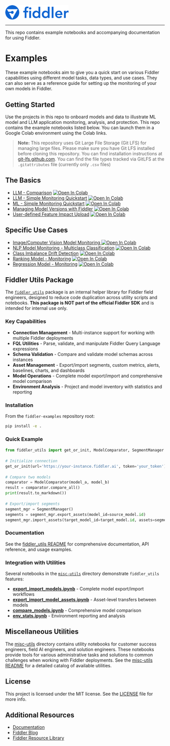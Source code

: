 <div align="left">
    <img src="quickstart/images/logo.png"
         alt="Image of Fiddler logo" width="200"/>
</div>

***

This repo contains example notebooks and accompanying documentation for using Fiddler.

# Examples

These example notebooks aim to give you a quick start on various Fiddler capabilities using different model tasks, data types, and use cases. They can also serve as a reference guide for setting up the monitoring of your own models in Fiddler.

## Getting Started

Use the projects in this repo to onboard models and data to illustrate ML model and LLM application monitoring, analysis, and protection.
This repo contains the example notebooks listed below. You can launch them in a Google Colab environment using the Colab links.

> **Note:** This repository uses Git Large File Storage (Git LFS) for managing large files. 
> Please make sure you have Git LFS installed before cloning this repository. 
> You can find installation instructions at [git-lfs.github.com](https://git-lfs.github.com/).
> You can find the file types tracked via GitLFS at the `.gitattributes` file (currently only `.csv` files)

## The Basics

* [LLM - Comparison](https://github.com/fiddler-labs/fiddler-examples/blob/main/quickstart/latest/Fiddler_Quickstart_LLM_Comparison.ipynb) [![Open In Colab](https://colab.research.google.com/assets/colab-badge.svg)](https://colab.research.google.com/github/fiddler-labs/fiddler-examples/blob/main/quickstart/latest/Fiddler_Quickstart_LLM_Comparison.ipynb)
* [LLM - Simple Monitoring Quickstart](https://github.com/fiddler-labs/fiddler-examples/blob/main/quickstart/latest/Fiddler_Quickstart_LLM_Chatbot.ipynb) [![Open In Colab](https://colab.research.google.com/assets/colab-badge.svg)](https://colab.research.google.com/github/fiddler-labs/fiddler-examples/blob/main/quickstart/latest/Fiddler_Quickstart_LLM_Chatbot.ipynb)
* [ML - Simple Monitoring Quickstart](https://github.com/fiddler-labs/fiddler-examples/blob/main/quickstart/latest/Fiddler_Quickstart_Simple_Monitoring.ipynb) [![Open In Colab](https://colab.research.google.com/assets/colab-badge.svg)](https://colab.research.google.com/github/fiddler-labs/fiddler-examples/blob/main/quickstart/latest/Fiddler_Quickstart_Simple_Monitoring.ipynb)
* [Managing Model Versions with Fiddler](https://github.com/fiddler-labs/fiddler-examples/blob/main/quickstart/latest/Fiddler_Quickstart_Model_Versions.ipynb) [![Open In Colab](https://colab.research.google.com/assets/colab-badge.svg)](https://colab.research.google.com/github/fiddler-labs/fiddler-examples/blob/main/quickstart/latest/Fiddler_Quickstart_Model_Versions.ipynb)
* [User-defined Feature Impact Upload](https://github.com/fiddler-labs/fiddler-examples/blob/main/quickstart/latest/Fiddler_Quickstart_User_Defined_Feature_Impact.ipynb) [![Open In Colab](https://colab.research.google.com/assets/colab-badge.svg)](https://colab.research.google.com/github/fiddler-labs/fiddler-examples/blob/main/quickstart/latest/Fiddler_Quickstart_User_Defined_Feature_Impact.ipynb)

## Specific Use Cases

* [Image/Computer Vision Model Monitoring ](https://github.com/fiddler-labs/fiddler-examples/blob/main/quickstart/latest/Fiddler_Quickstart_Image_Monitoring.ipynb) [![Open In Colab](https://colab.research.google.com/assets/colab-badge.svg)](https://colab.research.google.com/github/fiddler-labs/fiddler-examples/blob/main/quickstart/latest/Fiddler_Quickstart_Image_Monitoring.ipynb)
* [NLP Model Monitoring - Multiclass Classification](https://github.com/fiddler-labs/fiddler-examples/blob/main/quickstart/latest/Fiddler_Quickstart_NLP_Multiclass_Monitoring.ipynb) [![Open In Colab](https://colab.research.google.com/assets/colab-badge.svg)](https://colab.research.google.com/github/fiddler-labs/fiddler-examples/blob/main/quickstart/latest/Fiddler_Quickstart_NLP_Multiclass_Monitoring.ipynb)
* [Class Imbalance Drift Detection](https://github.com/fiddler-labs/fiddler-examples/blob/main/quickstart/latest/Fiddler_Quickstart_Imbalanced_Data.ipynb) [![Open In Colab](https://colab.research.google.com/assets/colab-badge.svg)](https://colab.research.google.com/github/fiddler-labs/fiddler-examples/blob/main/quickstart/latest/Fiddler_Quickstart_Imbalanced_Data.ipynb)
* [Ranking Model - Monitoring](https://github.com/fiddler-labs/fiddler-examples/blob/main/quickstart/latest/Fiddler_Quickstart_Ranking_Model.ipynb) [![Open In Colab](https://colab.research.google.com/assets/colab-badge.svg)](https://colab.research.google.com/github/fiddler-labs/fiddler-examples/blob/main/quickstart/latest/Fiddler_Quickstart_Ranking_Model.ipynb)
* [Regression Model - Monitoring](https://github.com/fiddler-labs/fiddler-examples/blob/main/quickstart/latest/Fiddler_Quickstart_Regression_Model.ipynb) [![Open In Colab](https://colab.research.google.com/assets/colab-badge.svg)](https://colab.research.google.com/github/fiddler-labs/fiddler-examples/blob/main/quickstart/latest/Fiddler_Quickstart_Regression_Model.ipynb)

## Fiddler Utils Package

The [`fiddler_utils`](./fiddler_utils) package is an internal helper library for Fiddler field engineers, designed to reduce code duplication across utility scripts and notebooks. **This package is NOT part of the official Fiddler SDK** and is intended for internal use only.

### Key Capabilities

* **Connection Management** - Multi-instance support for working with multiple Fiddler deployments
* **FQL Utilities** - Parse, validate, and manipulate Fiddler Query Language expressions
* **Schema Validation** - Compare and validate model schemas across instances
* **Asset Management** - Export/import segments, custom metrics, alerts, baselines, charts, and dashboards
* **Model Operations** - Complete model export/import and comprehensive model comparison
* **Environment Analysis** - Project and model inventory with statistics and reporting

### Installation

From the `fiddler-examples` repository root:

```bash
pip install -e .
```

### Quick Example

```python
from fiddler_utils import get_or_init, ModelComparator, SegmentManager

# Initialize connection
get_or_init(url='https://your-instance.fiddler.ai', token='your_token')

# Compare two models
comparator = ModelComparator(model_a, model_b)
result = comparator.compare_all()
print(result.to_markdown())

# Export/import segments
segment_mgr = SegmentManager()
segments = segment_mgr.export_assets(model_id=source_model.id)
segment_mgr.import_assets(target_model_id=target_model.id, assets=segments)
```

### Documentation

See the [fiddler_utils README](./fiddler_utils/README.md) for comprehensive documentation, API reference, and usage examples.

### Integration with Utilities

Several notebooks in the [`misc-utils`](./misc-utils) directory demonstrate `fiddler_utils` features:

* **[export_import_models.ipynb](./misc-utils/export_import_models.ipynb)** - Complete model export/import workflows
* **[export_import_model_assets.ipynb](./misc-utils/export_import_model_assets.ipynb)** - Asset-level transfers between models
* **[compare_models.ipynb](./misc-utils/compare_models.ipynb)** - Comprehensive model comparison
* **[env_stats.ipynb](./misc-utils/env_stats.ipynb)** - Environment reporting and analysis

## Miscellaneous Utilities

The [misc-utils](./misc-utils) directory contains utility notebooks for customer success engineers, field AI engineers, and solution engineers. These notebooks provide tools for various administrative tasks and solutions to common challenges when working with Fiddler deployments. See the [misc-utils README](./misc-utils/README.md) for a detailed catalog of available utilities.

## License

This project is licensed under the MIT license. See the [LICENSE](https://github.com/fiddler-labs/fiddler-examples/blob/main/LICENSE) file for more info.

## Additional Resources

* [Documentation](https://docs.fiddler.ai)
* [Fiddler Blog](https://www.fiddler.ai/blog)
* [Fiddler Resource Library](https://www.fiddler.ai/resources)
